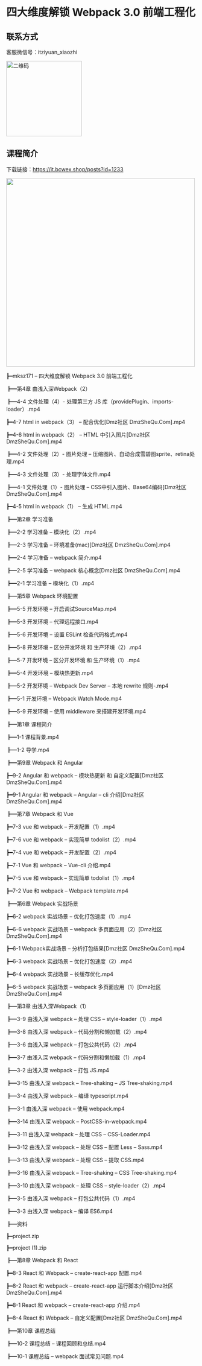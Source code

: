 # 四大维度解锁 Webpack 3.0 前端工程化

## 联系方式

客服微信号：itziyuan_xiaozhi

<img src="https://ziyuanyun.oss-cn-guangzhou.aliyuncs.com/common/20240614073449/666b82192834a.jpg" width="200" height="200" alt="二维码">

## 课程简介

下载链接：https://it.bcwex.shop/posts?id=1233

<img src="https://ziyuanyun.oss-cn-guangzhou.aliyuncs.com/yun/20240515153644/6644660c04702.jpg" width="500" alt="">

  ┣━mksz171 &#8211; 四大维度解锁 Webpack 3.0 前端工程化

 ┣━第4章 由浅入深Webpack（2）

 ┣━4-4 文件处理（4）- 处理第三方 JS 库（providePlugin、imports-loader）.mp4

 ┣━4-7 html in webpack（3） &#8211; 配合优化[Dmz社区 DmzSheQu.Com].mp4

 ┣━4-6 html in webpack（2） &#8211; HTML 中引入图片[Dmz社区 DmzSheQu.Com].mp4

 ┣━4-2 文件处理（2）- 图片处理 &#8211; 压缩图片、自动合成雪碧图sprite、retina处理.mp4

 ┣━4-3 文件处理（3）- 处理字体文件.mp4

 ┣━4-1 文件处理（1）- 图片处理 &#8211; CSS中引入图片、Base64编码[Dmz社区 DmzSheQu.Com].mp4

 ┣━4-5 html in webpack（1） &#8211; 生成 HTML.mp4

 ┣━第2章 学习准备

 ┣━2-2 学习准备 &#8211; 模块化（2）.mp4

 ┣━2-3 学习准备 &#8211; 环境准备(mac)[Dmz社区 DmzSheQu.Com].mp4

 ┣━2-4 学习准备 &#8211; webpack 简介.mp4

 ┣━2-5 学习准备 &#8211; webpack 核心概念[Dmz社区 DmzSheQu.Com].mp4

 ┣━2-1 学习准备 &#8211; 模块化（1）.mp4

 ┣━第5章 Webpack 环境配置

 ┣━5-5 开发环境 &#8211; 开启调试SourceMap.mp4

 ┣━5-3 开发环境 &#8211; 代理远程接口.mp4

 ┣━5-6 开发环境 &#8211; 设置 ESLint 检查代码格式.mp4

 ┣━5-8 开发环境 &#8211; 区分开发环境 和 生产环境（2）.mp4

 ┣━5-7 开发环境 &#8211; 区分开发环境 和 生产环境（1）.mp4

 ┣━5-4 开发环境 &#8211; 模块热更新.mp4

 ┣━5-2 开发环境 &#8211; Webpack Dev Server &#8211; 本地 rewrite 规则-.mp4

 ┣━5-1 开发环境 &#8211; Webpack Watch Mode.mp4

 ┣━5-9 开发环境 &#8211; 使用 middleware 来搭建开发环境.mp4

 ┣━第1章 课程简介

 ┣━1-1 课程背景.mp4

 ┣━1-2 导学.mp4

 ┣━第9章 Webpack 和 Angular

 ┣━9-2 Angular 和 webpack &#8211; 模块热更新 和 自定义配置[Dmz社区 DmzSheQu.Com].mp4

 ┣━9-1 Angular 和 webpack &#8211; Angular &#8211; cli 介绍[Dmz社区 DmzSheQu.Com].mp4

 ┣━第7章 Webpack 和 Vue

 ┣━7-3 vue 和 webpack &#8211; 开发配置（1）.mp4

 ┣━7-6 vue 和 webpack &#8211; 实现简单 todolist（2）.mp4

 ┣━7-4 vue 和 webpack &#8211; 开发配置（2）.mp4

 ┣━7-1 Vue 和 webpack &#8211; Vue-cli 介绍.mp4

 ┣━7-5 vue 和 webpack &#8211; 实现简单 todolist（1）.mp4

 ┣━7-2 Vue 和 webpack &#8211; Webpack template.mp4

 ┣━第6章 Webpack 实战场景

 ┣━6-2 webpack 实战场景 &#8211; 优化打包速度（1）.mp4

 ┣━6-6 webpack 实战场景 &#8211; webpack 多页面应用（2）[Dmz社区 DmzSheQu.Com].mp4

 ┣━6-1 Webpack实战场景 &#8211; 分析打包结果[Dmz社区 DmzSheQu.Com].mp4

 ┣━6-3 webpack 实战场景 &#8211; 优化打包速度（2）.mp4

 ┣━6-4 webpack 实战场景 &#8211; 长缓存优化.mp4

 ┣━6-5 webpack 实战场景 &#8211; webpack 多页面应用（1）[Dmz社区 DmzSheQu.Com].mp4

 ┣━第3章 由浅入深Webpack（1）

 ┣━3-9 由浅入深 webpack &#8211; 处理 CSS &#8211; style-loader（1）.mp4

 ┣━3-8 由浅入深 webpack &#8211; 代码分割和懒加载（2）.mp4

 ┣━3-6 由浅入深 webpack &#8211; 打包公共代码（2）.mp4

 ┣━3-7 由浅入深 webpack &#8211; 代码分割和懒加载（1）.mp4

 ┣━3-2 由浅入深 webpack &#8211; 打包 JS.mp4

 ┣━3-15 由浅入深 webpack &#8211; Tree-shaking &#8211; JS Tree-shaking.mp4

 ┣━3-4 由浅入深 webpack &#8211; 编译 typescript.mp4

 ┣━3-1 由浅入深 webpack &#8211; 使用 webpack.mp4

 ┣━3-14 由浅入深 webpack &#8211; PostCSS-in-webpack.mp4

 ┣━3-11 由浅入深 webpack &#8211; 处理 CSS &#8211; CSS-Loader.mp4

 ┣━3-12 由浅入深 webpack &#8211; 处理 CSS &#8211; 配置 Less &#8211; Sass.mp4

 ┣━3-13 由浅入深 webpack &#8211; 处理 CSS &#8211; 提取 CSS.mp4

 ┣━3-16 由浅入深 webpack &#8211; Tree-shaking &#8211; CSS Tree-shaking.mp4

 ┣━3-10 由浅入深 webpack &#8211; 处理 CSS &#8211; style-loader（2）.mp4

 ┣━3-5 由浅入深 webpack &#8211; 打包公共代码（1）.mp4

 ┣━3-3 由浅入深 webpack &#8211; 编译 ES6.mp4

 ┣━资料

 ┣━project.zip

 ┣━project (1).zip

 ┣━第8章 Webpack 和 React

 ┣━8-3 React 和 Webpack &#8211; create-react-app 配置.mp4

 ┣━8-2 React 和 webpack &#8211; create-react-app 运行脚本介绍[Dmz社区 DmzSheQu.Com].mp4

 ┣━8-1 React 和 webpack &#8211; create-react-app 介绍.mp4

 ┣━8-4 React 和 Webpack &#8211; 自定义配置[Dmz社区 DmzSheQu.Com].mp4

 ┣━第10章 课程总结

 ┣━10-2 课程总结 &#8211; 课程回顾和总结.mp4

 ┣━10-1 课程总结 &#8211; webpack 面试常见问题.mp4

  